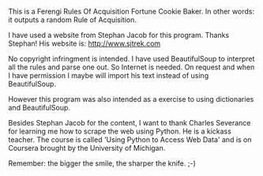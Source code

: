 This is a Ferengi Rules Of Acquisition Fortune Cookie Baker.
In other words: it outputs a random Rule of Acquisition.

I have used a website from Stephan Jacob for this program. Thanks Stephan!
His website is: http://www.sjtrek.com

No copyright infringment is intended. I have used BeautifulSoup to interpret all the rules and parse one out.
So Internet is needed. On request and when I have permission I maybe will import his text instead of using BeautifulSoup.

However this program was also intended as a exercise to using dictionaries and BeautifulSoup. 

Besides Stephan Jacob for the content, I want to thank Charles Severance for learning me how to scrape the web using Python.
He is a kickass teacher. The course is called 'Using Python to Access Web Data' and is on Coursera brought by the University of Michigan.

Remember: the bigger the smile, the sharper the knife. ;-) 




